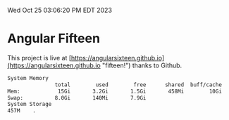 Wed Oct 25 03:06:20 PM EDT 2023

# Angular Fifteen


This project is live at [https://angularsixteen.github.io](https://angularsixteen.github.io "fifteen!") thanks to Github.

```bash
System Memory
               total        used        free      shared  buff/cache   available
Mem:            15Gi       3.2Gi       1.5Gi       458Mi        10Gi        11Gi
Swap:          8.0Gi       140Mi       7.9Gi
System Storage
457M	.
```
